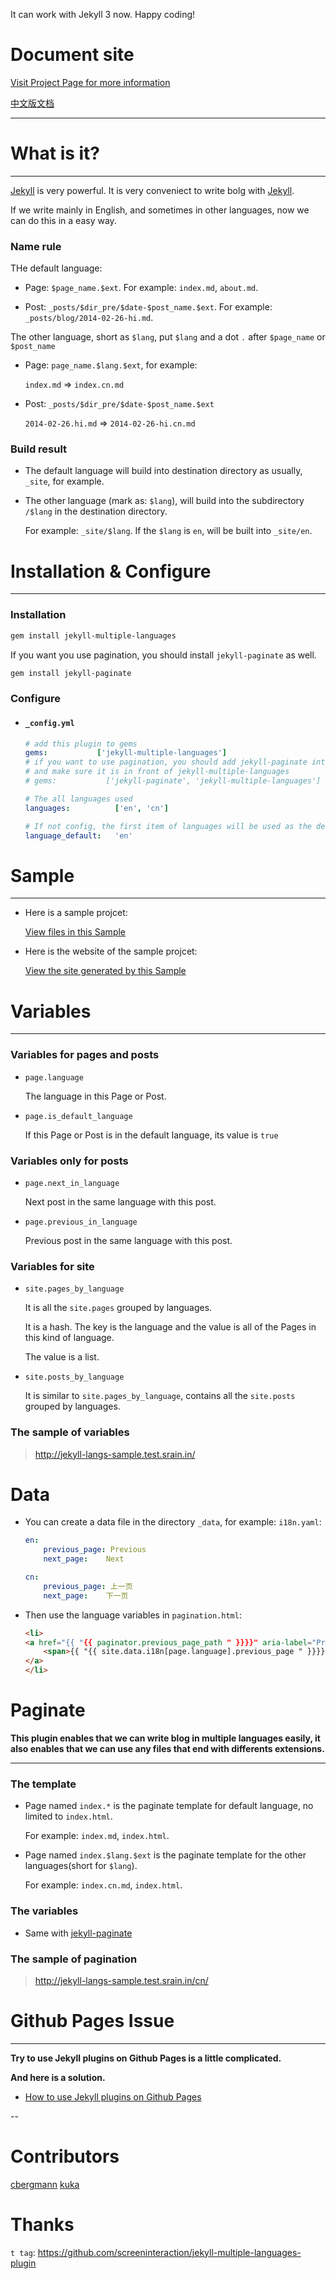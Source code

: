 It can work with Jekyll 3 now. Happy coding!

# Document site

[Visit Project Page for more information](http://jekyll-langs.liaohuqiu.net/)

[中文版文档](http://jekyll-langs.liaohuqiu.net/cn)

---

# What is it?
---

[Jekyll](https://jekyllrb.com/) is very powerful. It is very conveniect to write bolg with [Jekyll](https://jekyllrb.com/).

If we write mainly in English, and sometimes in other languages, now we can do this in a easy way.

### Name rule

THe default language: 

* Page: `$page_name.$ext`. For example:  `index.md`, `about.md`.

* Post: `_posts/$dir_pre/$date-$post_name.$ext`. For example: `_posts/blog/2014-02-26-hi.md`.

The other language, short as `$lang`, put `$lang` and a dot `.` after `$page_name` or `$post_name`

* Page:  `page_name.$lang.$ext`, for example: 

    `index.md` => `index.cn.md`

* Post: `_posts/$dir_pre/$date-$post_name.$ext`

    `2014-02-26.hi.md` => `2014-02-26-hi.cn.md`

### Build result

* The default language will build into destination directory as usually, `_site`, for example.

* The other language (mark as: `$lang`), will build into the subdirectory `/$lang` in the destination directory. 

    For example: `_site/$lang`. If the `$lang` is `en`, will be built into `_site/en`.


# Installation & Configure

---

### Installation

```bash
gem install jekyll-multiple-languages
```

If you want you use pagination, you should install `jekyll-paginate` as well.

```bash
gem install jekyll-paginate
```

### Configure

* ####  `_config.yml`

    ```yaml
    # add this plugin to gems
    gems:           ['jekyll-multiple-languages']
    # if you want to use pagination, you should add jekyll-paginate into gems
    # and make sure it is in front of jekyll-multiple-languages
    # gems:           ['jekyll-paginate', 'jekyll-multiple-languages']

    # The all languages used
    languages:          ['en', 'cn']
    
    # If not config, the first item of languages will be used as the default.
    language_default:   'en'
    ```

# Sample

---

* Here is a sample projcet:

    [View files in this Sample](https://github.com/liaohuqiu/jekyll-multiple-languages-sample/tree/master)

* Here is the website of the sample projcet:

    [View the site generated by this Sample](http://jekyll-langs-sample.liaohuqiu.net)

# Variables
---

### Variables for pages and posts

* `page.language`

    The language in this Page or Post.

* `page.is_default_language`

    If this Page or Post is in the default language, its value is `true`

### Variables only for posts

*   `page.next_in_language`

    Next post in the same language with this post.

*   `page.previous_in_language`

    Previous post in the same language with this post.

### Variables for site

*   `site.pages_by_language`

    It is all the `site.pages` grouped by languages. 
    
    It is a hash. The key is the language and the value is all of the Pages in this kind of language.

    The value is a list.

*   `site.posts_by_language`

    It is similar to `site.pages_by_language`, contains all the `site.posts` grouped by languages.

### The sample of variables

>  http://jekyll-langs-sample.test.srain.in/

# Data

* You can create a data file in the directory `_data`, for example: `i18n.yaml`:

    ```yaml
    en:
        previous_page: Previous
        next_page:    Next
    
    cn:
        previous_page: 上一页
        next_page:    下一页
    ```

* Then use the language variables in `pagination.html`:

    ```html
    <li>
    <a href="{{ "{{ paginator.previous_page_path " }}}}" aria-label="Previous">
        <span>{{ "{{ site.data.i18n[page.language].previous_page " }}}}</span>
    </a>
    </li>
    ```

# Paginate

**This plugin enables that we can write blog in multiple languages easily, it also enables that we can use any files that end with differents extensions.**

---

### The template

*   Page named `index.*` is the paginate template for default language, no limited to `index.html`.

    For example: `index.md`, `index.html`.

*   Page named `index.$lang.$ext`  is the paginate template for the other languages(short for `$lang`).

    For example: `index.cn.md`, `index.html`.

### The variables

*   Same with [jekyll-paginate](http://jekyllrb.com/docs/pagination/)

### The sample of pagination

>  http://jekyll-langs-sample.test.srain.in/cn/

# Github Pages Issue

---

**Try to use Jekyll plugins on Github Pages is a little complicated.**

**And here is a solution.**

* [How to use Jekyll plugins on Github Pages](http://www.liaohuqiu.net/posts/jekyll-plugins-on-github-pages/)

--

# Contributors

[cbergmann](https://github.com/cbergmann)
[kuka](https://github.com/kuka)

# Thanks

`t tag`: https://github.com/screeninteraction/jekyll-multiple-languages-plugin
